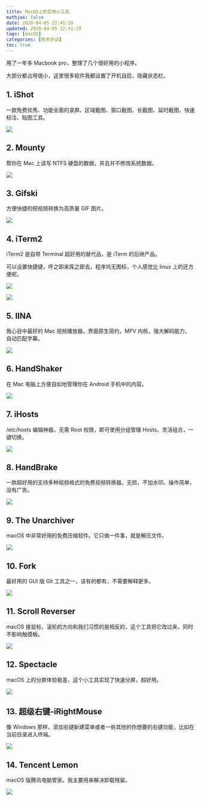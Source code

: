 ```yaml
---
title: MacOS上的实用小工具
mathjax: false
date: 2020-04-05 22:41:29
updated: 2020-04-05 22:41:29
tags: [macOS]
categories: [技术杂谈]
toc: true
---
```


用了一年多 Macbook pro，整理了几个很好用的小程序。

大部分都占用很小，这里很多软件我都设置了开机自启，隐藏状态栏。


<!--more-->

## 1. iShot

一款免费优秀、功能全面的录屏、区域截图、窗口截图、长截图、延时截图、快速标注、贴图工具。

![](https://gukaifeng.cn/posts/macos-shang-de-shi-yong-xiao-gong-ju/MacOS%E4%B8%8A%E7%9A%84%E5%AE%9E%E7%94%A8%E5%B0%8F%E5%B7%A5%E5%85%B7_1.png)

## 2. Mounty

帮你在 Mac 上读写 NTFS 硬盘的数据，并且并不修改系统数据。

![](https://gukaifeng.cn/posts/macos-shang-de-shi-yong-xiao-gong-ju/MacOS%E4%B8%8A%E7%9A%84%E5%AE%9E%E7%94%A8%E5%B0%8F%E5%B7%A5%E5%85%B7_2.png)

## 3. Gifski

方便快捷的把视频转换为高质量 GIF 图片。

![](https://gukaifeng.cn/posts/macos-shang-de-shi-yong-xiao-gong-ju/MacOS%E4%B8%8A%E7%9A%84%E5%AE%9E%E7%94%A8%E5%B0%8F%E5%B7%A5%E5%85%B7_3.png)

## 4. iTerm2

iTerm2 是自带 Terminal 超好用的替代品，是 iTerm 的后继产品。

可以设置快捷键，呼之即来挥之即去，程序坞无图标，个人感觉比 linux 上的还方便呢。

![](https://gukaifeng.cn/posts/macos-shang-de-shi-yong-xiao-gong-ju/MacOS%E4%B8%8A%E7%9A%84%E5%AE%9E%E7%94%A8%E5%B0%8F%E5%B7%A5%E5%85%B7_4_1.png)

![](https://gukaifeng.cn/posts/macos-shang-de-shi-yong-xiao-gong-ju/MacOS%E4%B8%8A%E7%9A%84%E5%AE%9E%E7%94%A8%E5%B0%8F%E5%B7%A5%E5%85%B7_4_2.png)

## 5. IINA

我心目中最好的 Mac 视频播放器。界面原生简约，MPV 内核，强大解码能力，自动匹配字幕。

![](https://gukaifeng.cn/posts/macos-shang-de-shi-yong-xiao-gong-ju/MacOS%E4%B8%8A%E7%9A%84%E5%AE%9E%E7%94%A8%E5%B0%8F%E5%B7%A5%E5%85%B7_5.png)



## 6. HandShaker

在 Mac 电脑上方便自如地管理你在 Android 手机中的内容。

![](https://gukaifeng.cn/posts/macos-shang-de-shi-yong-xiao-gong-ju/MacOS%E4%B8%8A%E7%9A%84%E5%AE%9E%E7%94%A8%E5%B0%8F%E5%B7%A5%E5%85%B7_6.png)

## 7. iHosts

/etc/hosts 编辑神器。无需 Root 权限，即可使用分组管理 Hosts，灵活组合，一键切换。

![](https://gukaifeng.cn/posts/macos-shang-de-shi-yong-xiao-gong-ju/MacOS%E4%B8%8A%E7%9A%84%E5%AE%9E%E7%94%A8%E5%B0%8F%E5%B7%A5%E5%85%B7_7.png)

## 8. HandBrake

一款超好用的支持多种视频格式的免费视频转换器。无损，不加水印。操作简单，没有广告。

![](https://gukaifeng.cn/posts/macos-shang-de-shi-yong-xiao-gong-ju/MacOS%E4%B8%8A%E7%9A%84%E5%AE%9E%E7%94%A8%E5%B0%8F%E5%B7%A5%E5%85%B7_8.png)



## 9. The Unarchiver

macOS 中非常好用的免费压缩软件。它只做一件事，就是解压文件。

![](https://gukaifeng.cn/posts/macos-shang-de-shi-yong-xiao-gong-ju/MacOS%E4%B8%8A%E7%9A%84%E5%AE%9E%E7%94%A8%E5%B0%8F%E5%B7%A5%E5%85%B7_9.png)

## 10. Fork

最好用的 GUI 版 Git 工具之一，该有的都有，不需要解释更多。

![](https://gukaifeng.cn/posts/macos-shang-de-shi-yong-xiao-gong-ju/MacOS%E4%B8%8A%E7%9A%84%E5%AE%9E%E7%94%A8%E5%B0%8F%E5%B7%A5%E5%85%B7_10.png)

## 11. Scroll Reverser

macOS 接鼠标，滚轮的方向和我们习惯的是相反的，这个工具把它改过来，同时不影响触摸板。

![](https://gukaifeng.cn/posts/macos-shang-de-shi-yong-xiao-gong-ju/MacOS%E4%B8%8A%E7%9A%84%E5%AE%9E%E7%94%A8%E5%B0%8F%E5%B7%A5%E5%85%B7_11.png)



## 12. Spectacle

macOS 上的分屏体验极差，这个小工具实现了快速分屏，超好用。

![](https://gukaifeng.cn/posts/macos-shang-de-shi-yong-xiao-gong-ju/MacOS%E4%B8%8A%E7%9A%84%E5%AE%9E%E7%94%A8%E5%B0%8F%E5%B7%A5%E5%85%B7_12.png)

## 13. 超级右键-iRightMouse

像 Windows 那样，添加右键新建菜单或者一些其他的你想要的右键功能，比如在当前目录进入终端。

![](https://gukaifeng.cn/posts/macos-shang-de-shi-yong-xiao-gong-ju/MacOS%E4%B8%8A%E7%9A%84%E5%AE%9E%E7%94%A8%E5%B0%8F%E5%B7%A5%E5%85%B7_13.png)

## 14. Tencent Lemon

macOS 版腾讯电脑管家。我主要用来解决卸载残留。

![](https://gukaifeng.cn/posts/macos-shang-de-shi-yong-xiao-gong-ju/MacOS%E4%B8%8A%E7%9A%84%E5%AE%9E%E7%94%A8%E5%B0%8F%E5%B7%A5%E5%85%B7_14.png)